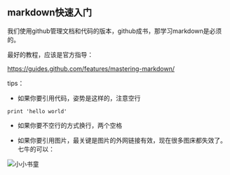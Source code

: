## markdown快速入门


我们使用github管理文档和代码的版本，github成书，那学习markdown是必须的。

最好的教程，应该是官方指导：
  	
https://guides.github.com/features/mastering-markdown/


tips：

- 如果你要引用代码，姿势是这样的，注意空行

```
print 'hello world'
```
 
- 如果你要不空行的方式换行，两个空格

- 如果你要引用图片，最关键是图片的外网链接有效，现在很多图床都失效了。
七牛的可以：

![小小书童](http://7xjfyz.com1.z0.glb.clouddn.com/1_qrcode.jpg)


